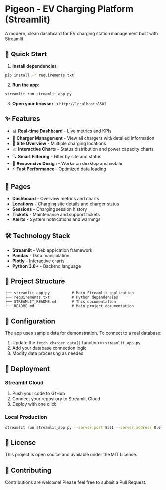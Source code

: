 # Pigeon - EV Charging Platform (Streamlit)

A modern, clean dashboard for EV charging station management built with Streamlit.

## 🚀 Quick Start

1. **Install dependencies**:
```bash
pip install -r requirements.txt
```

2. **Run the app**:
```bash
streamlit run streamlit_app.py
```

3. **Open your browser** to `http://localhost:8501`

## ✨ Features

- 📊 **Real-time Dashboard** - Live metrics and KPIs
- 🔌 **Charger Management** - View all chargers with detailed information
- 📍 **Site Overview** - Multiple charging locations
- 📈 **Interactive Charts** - Status distribution and power capacity charts
- 🔍 **Smart Filtering** - Filter by site and status
- 📱 **Responsive Design** - Works on desktop and mobile
- ⚡ **Fast Performance** - Optimized data loading

## 🎯 Pages

- **Dashboard** - Overview metrics and charts
- **Locations** - Charging site details and charger status
- **Sessions** - Charging session history
- **Tickets** - Maintenance and support tickets
- **Alerts** - System notifications and warnings

## 🛠️ Technology Stack

- **Streamlit** - Web application framework
- **Pandas** - Data manipulation
- **Plotly** - Interactive charts
- **Python 3.8+** - Backend language

## 📁 Project Structure

```
├── streamlit_app.py          # Main Streamlit application
├── requirements.txt          # Python dependencies
├── STREAMLIT_README.md       # This documentation
└── README.md                 # Main project documentation
```

## 🔧 Configuration

The app uses sample data for demonstration. To connect to a real database:

1. Update the `fetch_charger_data()` function in `streamlit_app.py`
2. Add your database connection logic
3. Modify data processing as needed

## 🚀 Deployment

### Streamlit Cloud

1. Push your code to GitHub
2. Connect your repository to Streamlit Cloud
3. Deploy with one click

### Local Production

```bash
streamlit run streamlit_app.py --server.port 8501 --server.address 0.0.0.0
```

## 📝 License

This project is open source and available under the MIT License.

## 🤝 Contributing

Contributions are welcome! Please feel free to submit a Pull Request.